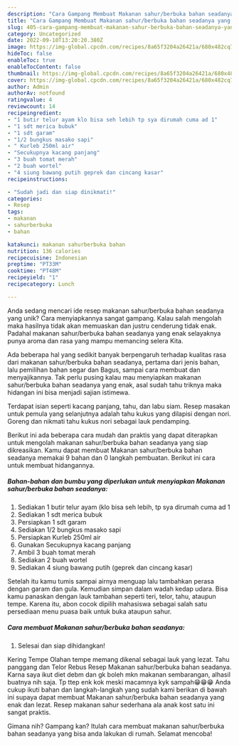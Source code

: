 ```yaml
---
description: "Cara Gampang Membuat Makanan sahur/berbuka bahan seadanya yang Enak"
title: "Cara Gampang Membuat Makanan sahur/berbuka bahan seadanya yang Enak"
slug: 405-cara-gampang-membuat-makanan-sahur-berbuka-bahan-seadanya-yang-enak
category: Uncategorized
date: 2022-09-10T13:20:20.380Z
image: https://img-global.cpcdn.com/recipes/8a65f3204a26421a/680x482cq70/makanan-sahurberbuka-bahan-seadanya-foto-resep-utama.jpg
hideToc: false
enableToc: true
enableTocContent: false
thumbnail: https://img-global.cpcdn.com/recipes/8a65f3204a26421a/680x482cq70/makanan-sahurberbuka-bahan-seadanya-foto-resep-utama.jpg
cover: https://img-global.cpcdn.com/recipes/8a65f3204a26421a/680x482cq70/makanan-sahurberbuka-bahan-seadanya-foto-resep-utama.jpg
author: Admin
authorAv: notfound
ratingvalue: 4
reviewcount: 14
recipeingredient:
- "1 butir telur ayam klo bisa seh lebih tp sya dirumah cuma ad 1"
- "1 sdt merica bubuk"
- "1 sdt garam"
- "1/2 bungkus masako sapi"
- " Kurleb 250ml air"
- "Secukupnya kacang panjang"
- "3 buah tomat merah"
- "2 buah wortel"
- "4 siung bawang putih geprek dan cincang kasar"
recipeinstructions:

- "Sudah jadi dan siap dinikmati!"
categories:
- Resep
tags:
- makanan
- sahurberbuka
- bahan

katakunci: makanan sahurberbuka bahan 
nutrition: 136 calories
recipecuisine: Indonesian
preptime: "PT33M"
cooktime: "PT48M"
recipeyield: "1"
recipecategory: Lunch

---
```





Anda sedang mencari ide resep makanan sahur/berbuka bahan seadanya yang unik? Cara menyiapkannya sangat gampang. Kalau salah mengolah maka hasilnya tidak akan memuaskan dan justru cenderung tidak enak. Padahal makanan sahur/berbuka bahan seadanya yang enak selayaknya punya aroma dan rasa yang mampu memancing selera Kita.





Ada beberapa hal yang sedikit banyak berpengaruh terhadap kualitas rasa dari makanan sahur/berbuka bahan seadanya, pertama dari jenis bahan, lalu pemilihan bahan segar dan Bagus, sampai cara membuat dan menyajikannya. Tak perlu pusing kalau mau menyiapkan makanan sahur/berbuka bahan seadanya yang enak,      asal sudah tahu triknya maka hidangan ini bisa menjadi sajian istimewa.














Terdapat isian seperti kacang panjang, tahu, dan labu siam. Resep masakan untuk pemula yang selanjutnya adalah tahu kukus yang dilapisi dengan nori. Goreng dan nikmati tahu kukus nori sebagai lauk pendamping.






Berikut ini ada beberapa cara mudah dan praktis yang dapat diterapkan untuk mengolah makanan sahur/berbuka bahan seadanya yang siap dikreasikan. Kamu dapat membuat Makanan sahur/berbuka bahan seadanya memakai 9 bahan dan 0 langkah pembuatan. Berikut ini cara untuk membuat hidangannya.

<!--inarticleads1-->

##### Bahan-bahan dan bumbu yang diperlukan untuk menyiapkan Makanan sahur/berbuka bahan seadanya:

1. Sediakan 1 butir telur ayam (klo bisa seh lebih, tp sya dirumah cuma ad 1
1. Sediakan 1 sdt merica bubuk
1. Persiapkan 1 sdt garam
1. Sediakan 1/2 bungkus masako sapi
1. Persiapkan  Kurleb 250ml air
1. Gunakan Secukupnya kacang panjang
1. Ambil 3 buah tomat merah
1. Sediakan 2 buah wortel
1. Sediakan 4 siung bawang putih (geprek dan cincang kasar)


Setelah itu kamu tumis sampai airnya menguap lalu tambahkan perasa dengan garam dan gula. Kemudian simpan dalam wadah kedap udara. Bisa kamu panaskan dengan lauk tambahan seperti teri, telor, tahu, ataupun tempe. Karena itu, abon cocok dipilih mahasiswa sebagai salah satu persediaan menu puasa baik untuk buka ataupun sahur. 

<!--inarticleads2-->

##### Cara membuat Makanan sahur/berbuka bahan seadanya:


1. Selesai dan siap dihidangkan!

Kering Tempe Olahan tempe memang dikenal sebagai lauk yang lezat. Tahu panggang dan Telor Rebus Resep Makanan sahur/berbuka bahan seadanya. Karna saya ikut diet debm dan gk boleh mkn makanan sembarangan, alhasil buatnya nih saja. Tp ttep enk kok meski macamnya kyk sampah😁😁😁 Anda cukup ikuti bahan dan langkah-langkah yang sudah kami berikan di bawah ini supaya dapat membuat Makanan sahur/berbuka bahan seadanya yang enak dan lezat. Resep makanan sahur sederhana ala anak kost satu ini sangat praktis. 

Gimana nih? Gampang kan? Itulah cara membuat makanan sahur/berbuka bahan seadanya yang bisa anda lakukan di rumah. Selamat mencoba!
